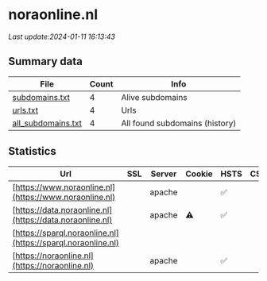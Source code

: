 # noraonline.nl
*Last update:2024-01-11 16:13:43*
## Summary data
| File       | Count | Info |
|------------|-------|------|
|[subdomains.txt](/data/noraonline/subdomains.txt)|4|Alive subdomains|
|[urls.txt](/data/noraonline/urls.txt)|4|Urls|
|[all_subdomains.txt](/data/noraonline/all_subdomains.txt)|4|All found subdomains (history)|
## Statistics
| Url | SSL | Server | Cookie | HSTS | CSP | XFO | XXP | RP | Tech |
|------------|-------|------|------|------|------|------|------|------|------|
|[https://www.noraonline.nl](https://www.noraonline.nl)| |apache| |:white_check_mark: | | |:white_check_mark: | | |:white_check_mark: | |Apache HTTP Server H...| |
|[https://data.noraonline.nl](https://data.noraonline.nl)| |apache|:warning: |:white_check_mark: | | |:white_check_mark: | | |:white_check_mark: | |Apache HTTP Server H...| |
|[https://sparql.noraonline.nl](https://sparql.noraonline.nl)| | | | | | | |:white_check_mark: | || |
|[https://noraonline.nl](https://noraonline.nl)| |apache| |:white_check_mark: | | |:white_check_mark: | | |:white_check_mark: | |Apache HTTP Server H...| |